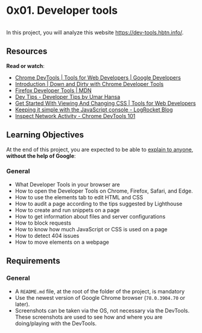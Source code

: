 # 0x01. Developer tools


<div class="well clean" id="project-description">
  <p><img src="https://holbertonintranet.s3.amazonaws.com/uploads/medias/2019/12/0872ca9b19e11650e355.jpeg?X-Amz-Algorithm=AWS4-HMAC-SHA256&X-Amz-Credential=AKIARDDGGGOU5BHMTQX4%2F20220428%2Fus-east-1%2Fs3%2Faws4_request&X-Amz-Date=20220428T164144Z&X-Amz-Expires=86400&X-Amz-SignedHeaders=host&X-Amz-Signature=bc5040dcd11f0b95f54d14c49e4ac7ef73896c4b41ef8ad5e2f882d004df483e" alt="" style="" /></p>

<p>In this project, you will analyze this website <a href="/rltoken/osfj2C9GeL7sRvH3aYbMBQ" title="https://dev-tools.hbtn.info/" target="_blank">https://dev-tools.hbtn.info/</a>.</p>

<h2>Resources</h2>

<p><strong>Read or watch</strong>:</p>

<ul>
<li><a href="/rltoken/UBuxpKj7FHSA2U8-sQ-83g" title="Chrome DevTools  |  Tools for Web Developers  |  Google Developers" target="_blank">Chrome DevTools  |  Tools for Web Developers  |  Google Developers</a></li>
<li><a href="/rltoken/RIUORv8HDBdkjiHTPB4zEA" title="Introduction | Down and Dirty with Chrome Developer Tools" target="_blank">Introduction | Down and Dirty with Chrome Developer Tools</a></li>
<li><a href="/rltoken/hfb6tBJE7ERtlGqbP-fkdQ" title="Firefox Developer Tools | MDN" target="_blank">Firefox Developer Tools | MDN</a></li>
<li><a href="/rltoken/WiISwszVUzZ48P5oBZ3xCA" title="Dev Tips - Developer Tips by Umar Hansa" target="_blank">Dev Tips - Developer Tips by Umar Hansa</a></li>
<li><a href="/rltoken/y_taGh5QFGhlGZn83mUqxg" title="Get Started With Viewing And Changing CSS  |  Tools for Web Developers" target="_blank">Get Started With Viewing And Changing CSS  |  Tools for Web Developers</a></li>
<li><a href="/rltoken/HooKnkARHVdkcRARBPh-3w" title="Keeping it simple with the JavaScript console - LogRocket Blog" target="_blank">Keeping it simple with the JavaScript console - LogRocket Blog</a></li>
<li><a href="/rltoken/KkHL0aCPuq-eCQVDnjejDA" title="Inspect Network Activity - Chrome DevTools 101" target="_blank">Inspect Network Activity - Chrome DevTools 101</a></li>
</ul>

<h2>Learning Objectives</h2>

<p>At the end of this project, you are expected to be able to <a href="/rltoken/ztXzfT_kPiyyNE5waPPJNw" title="explain to anyone" target="_blank">explain to anyone</a>, <strong>without the help of Google</strong>:</p>

<h3>General</h3>

<ul>
<li>What Developer Tools in your browser are</li>
<li>How to open the Developer Tools on Chrome, Firefox, Safari, and Edge.</li>
<li>How to use the elements tab to edit HTML and CSS</li>
<li>How to audit a page according to the tips suggested by Lighthouse</li>
<li>How to create and run snippets on a page</li>
<li>How to get information about files and server configurations</li>
<li>How to block requests</li>
<li>How to know how much JavaScript or CSS is used on a page</li>
<li>How to detect 404 issues</li>
<li>How to move elements on a webpage</li>
</ul>

<h2>Requirements</h2>

<h3>General</h3>

<ul>
<li>A <code>README.md</code> file, at the root of the folder of the project, is mandatory</li>
<li>Use the newest version of Google Chrome browser (<code>78.0.3904.70</code> or later). </li>
<li>Screenshots can be taken via the OS, not necessary via the DevTools. These screenshots are used to see how and where you are doing/playing with the DevTools. </li>
</ul>

</div>
